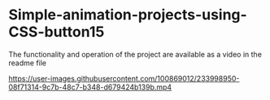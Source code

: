 # Simple-animation-projects-using-CSS-button15
The functionality and operation of the project are available as a video in the readme file


https://user-images.githubusercontent.com/100869012/233998950-08f71314-9c7b-48c7-b348-d679424b139b.mp4

